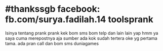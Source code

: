 # #thankssgb facebook: fb.com/surya.fadilah.14 toolsprank
Isinya tentang prank prank kek bom sms bom telp dan lain lain
yap hmm ya saya cuma merepostnya aja sumber ada kok sudah tertera
oke yg pertama tama.
ada pran call dan bom sms duniagames
